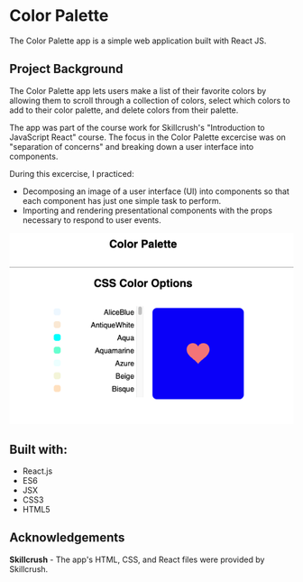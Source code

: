 # Color Palette
The Color Palette app is a simple web application built with React JS.

## Project Background
The Color Palette app lets users make a list of their favorite colors by allowing them to scroll through a collection of colors, select which colors to add to their color palette, and delete colors from their palette.

The app was part of the course work for Skillcrush's "Introduction to JavaScript React" course. The focus in the Color Palette excercise was on "separation of concerns" and breaking down a user interface into components. 

During this excercise, I practiced: 

- Decomposing an image of a user interface (UI) into components so that each component has just one simple task to perform. 
- Importing and rendering presentational components with the props necessary to respond to user events. 

![Color Palette App](img/color-palette-screenShot.png)

## Built with:
- React.js
- ES6 
- JSX
- CSS3
- HTML5

## Acknowledgements
**Skillcrush** - The app's HTML, CSS, and React files were provided by Skillcrush.  